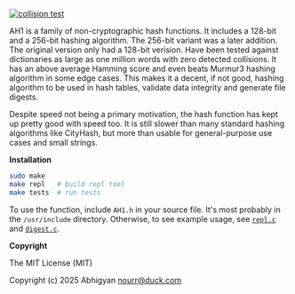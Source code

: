 [![collision test](https://github.com/skesc/ah1/actions/workflows/test.yaml/badge.svg)](https://github.com/skesc/ah1/actions/workflows/test.yaml)

AH1 is a family of non-cryptographic hash functions. It includes a
128-bit and a 256-bit hashing algorithm. The 256-bit variant was a later
addition. The original version only had a 128-bit verision. Have been tested against
dictionaries as large as one million words with zero detected
collisions. It has an above average Hamming score and even beats
Murmur3 hashing algorithm in some edge cases. This makes it a decent, if
not good, hashing algorithm to be used in hash tables, validate data
integrity and generate file digests.

Despite speed not being a primary motivation, the hash function has kept
up pretty good with speed too. It is still slower than many standard
hashing algorithms like CityHash, but more than usable for
general-purpose use cases and small strings.

**Installation**

```bash
sudo make
make repl   # build repl tool
make tests  # run tests
```

To use the function, include `AH1.h` in your source file. It's most
probably in the `/usr/include` directory. Otherwise, to see example
usage, see [`repl.c`](tests/repl.c) and [`digest.c`](tests/digest.c). 

**Copyright**

The MIT License (MIT)

Copyright (c) 2025 Abhigyan <nourr@duck.com>
